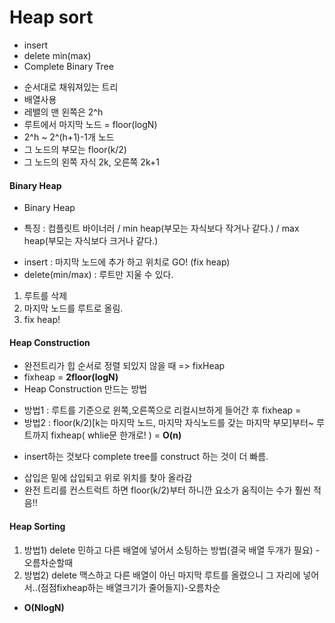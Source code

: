 # Heap sort
* insert
* delete min(max)
* Complete Binary Tree
 - 순서대로 채워져있는 트리
 - 배열사용
 - 레밸의 맨 왼쪽은 2^h
 - 루트에서 마지막 노드 = floor(logN)
 - 2^h ~ 2^(h+1)-1개 노드
 - 그 노드의 부모는  floor(k/2) 
 - 그 노드의 왼쪽 자식 2k, 오른쪽 2k+1
#### Binary Heap
* Binary Heap 
- 특징 : 컴플릿트 바이너러 / min heap(부모는 자식보다 작거나 같다.) / max heap(부모는 자식보다 크거나 같다.)
* insert : 마지막 노드에 추가 하고 위치로 GO! (fix heap) 
* delete(min/max) : 루트만 지울 수 있다. 
 1. 루트를 삭제
 2. 마지막 노드를 루트로 올림. 
 3. fix heap! 

#### Heap Construction
* 완전트리가 힙 순서로 정렬 되있지 않을 때 => fixHeap 
* fixheap = **2floor(logN)**
* Heap Construction 만드는 방법
 - 방법1 : 루트를 기준으로 윈쪽,오른쪽으로 리컬시브하게 들어간 후 fixheap =
 - 방법2 : floor(k/2)[k는 마지막 노드, 마지막 자식노드를 갖는 마지막 부모]부터~ 루트까지 fixheap( whlie문 한개로! ) = **O(n)**
* insert하는 것보다 complete tree를 construct 하는 것이 더 빠름.
 - 삽입은 밑에 삽입되고 위로 위치를 찾아 올라감
 - 완전 트리를 컨스트럭트 하면 floor(k/2)부터 하니깐 요소가 움직이는 수가 훨씬 적음!!
#### Heap Sorting
1. 방법1) delete 민하고 다른 배열에 넣어서 소팅하는 방법(결국 배열 두개가 필요) - 오름차순할때
2. 방법2) delete 맥스하고 다른 배열이 아닌 마지막 루트를 올렸으니 그 자리에 넣어서..(점점fixheap하는 배열크기가 줄어들지)-오름차순
* **O(NlogN)**
